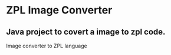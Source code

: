 # ZPL Image Converter

## Java project to covert a image to zpl code.

Image converter to ZPL language
